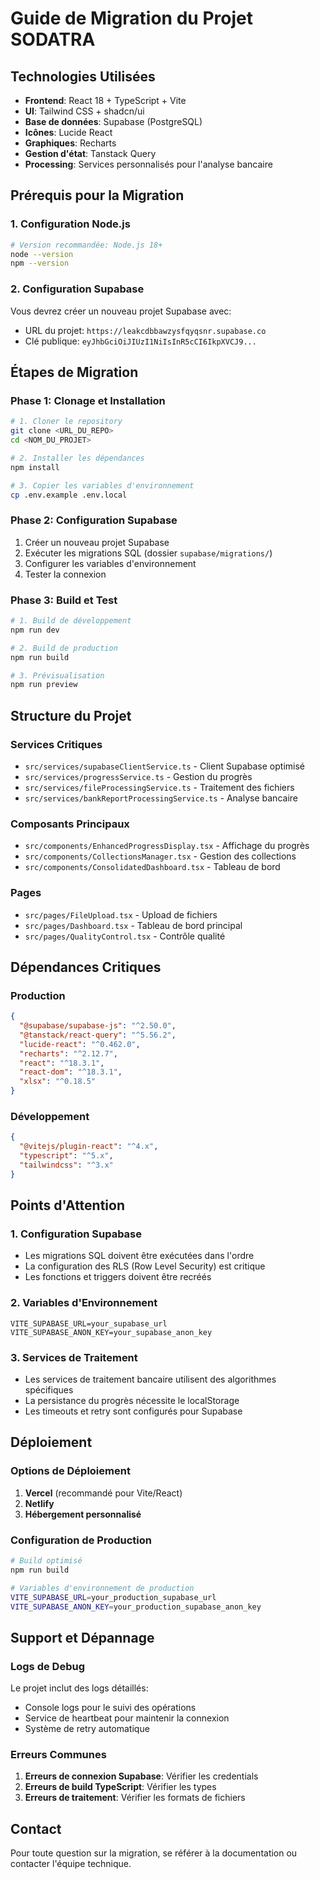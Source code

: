 
# Guide de Migration du Projet SODATRA

## Technologies Utilisées
- **Frontend**: React 18 + TypeScript + Vite
- **UI**: Tailwind CSS + shadcn/ui
- **Base de données**: Supabase (PostgreSQL)
- **Icônes**: Lucide React
- **Graphiques**: Recharts
- **Gestion d'état**: Tanstack Query
- **Processing**: Services personnalisés pour l'analyse bancaire

## Prérequis pour la Migration

### 1. Configuration Node.js
```bash
# Version recommandée: Node.js 18+
node --version
npm --version
```

### 2. Configuration Supabase
Vous devrez créer un nouveau projet Supabase avec:
- URL du projet: `https://leakcdbbawzysfqyqsnr.supabase.co`
- Clé publique: `eyJhbGciOiJIUzI1NiIsInR5cCI6IkpXVCJ9...`

## Étapes de Migration

### Phase 1: Clonage et Installation
```bash
# 1. Cloner le repository
git clone <URL_DU_REPO>
cd <NOM_DU_PROJET>

# 2. Installer les dépendances
npm install

# 3. Copier les variables d'environnement
cp .env.example .env.local
```

### Phase 2: Configuration Supabase
1. Créer un nouveau projet Supabase
2. Exécuter les migrations SQL (dossier `supabase/migrations/`)
3. Configurer les variables d'environnement
4. Tester la connexion

### Phase 3: Build et Test
```bash
# 1. Build de développement
npm run dev

# 2. Build de production
npm run build

# 3. Prévisualisation
npm run preview
```

## Structure du Projet

### Services Critiques
- `src/services/supabaseClientService.ts` - Client Supabase optimisé
- `src/services/progressService.ts` - Gestion du progrès
- `src/services/fileProcessingService.ts` - Traitement des fichiers
- `src/services/bankReportProcessingService.ts` - Analyse bancaire

### Composants Principaux
- `src/components/EnhancedProgressDisplay.tsx` - Affichage du progrès
- `src/components/CollectionsManager.tsx` - Gestion des collections
- `src/components/ConsolidatedDashboard.tsx` - Tableau de bord

### Pages
- `src/pages/FileUpload.tsx` - Upload de fichiers
- `src/pages/Dashboard.tsx` - Tableau de bord principal
- `src/pages/QualityControl.tsx` - Contrôle qualité

## Dépendances Critiques

### Production
```json
{
  "@supabase/supabase-js": "^2.50.0",
  "@tanstack/react-query": "^5.56.2",
  "lucide-react": "^0.462.0",
  "recharts": "^2.12.7",
  "react": "^18.3.1",
  "react-dom": "^18.3.1",
  "xlsx": "^0.18.5"
}
```

### Développement
```json
{
  "@vitejs/plugin-react": "^4.x",
  "typescript": "^5.x",
  "tailwindcss": "^3.x"
}
```

## Points d'Attention

### 1. Configuration Supabase
- Les migrations SQL doivent être exécutées dans l'ordre
- La configuration des RLS (Row Level Security) est critique
- Les fonctions et triggers doivent être recréés

### 2. Variables d'Environnement
```env
VITE_SUPABASE_URL=your_supabase_url
VITE_SUPABASE_ANON_KEY=your_supabase_anon_key
```

### 3. Services de Traitement
- Les services de traitement bancaire utilisent des algorithmes spécifiques
- La persistance du progrès nécessite le localStorage
- Les timeouts et retry sont configurés pour Supabase

## Déploiement

### Options de Déploiement
1. **Vercel** (recommandé pour Vite/React)
2. **Netlify** 
3. **Hébergement personnalisé**

### Configuration de Production
```bash
# Build optimisé
npm run build

# Variables d'environnement de production
VITE_SUPABASE_URL=your_production_supabase_url
VITE_SUPABASE_ANON_KEY=your_production_supabase_anon_key
```

## Support et Dépannage

### Logs de Debug
Le projet inclut des logs détaillés:
- Console logs pour le suivi des opérations
- Service de heartbeat pour maintenir la connexion
- Système de retry automatique

### Erreurs Communes
1. **Erreurs de connexion Supabase**: Vérifier les credentials
2. **Erreurs de build TypeScript**: Vérifier les types
3. **Erreurs de traitement**: Vérifier les formats de fichiers

## Contact
Pour toute question sur la migration, se référer à la documentation ou contacter l'équipe technique.
